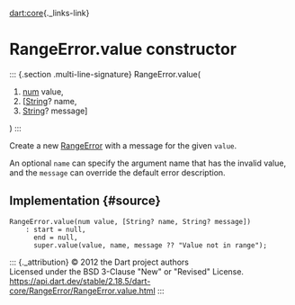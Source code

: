 [dart:core](../../dart-core/dart-core-library){._links-link}

RangeError.value constructor
============================

::: {.section .multi-line-signature}
RangeError.value(

1.  [num](../num-class) value,
2.  \[[String](../string-class)? name,
3.  [String](../string-class)? message\]

)
:::

Create a new [RangeError](../rangeerror-class) with a message for the
given `value`.

An optional `name` can specify the argument name that has the invalid
value, and the `message` can override the default error description.

Implementation {#source}
--------------

``` {.language-dart data-language="dart"}
RangeError.value(num value, [String? name, String? message])
    : start = null,
      end = null,
      super.value(value, name, message ?? "Value not in range");
```

::: {._attribution}
© 2012 the Dart project authors\
Licensed under the BSD 3-Clause \"New\" or \"Revised\" License.\
<https://api.dart.dev/stable/2.18.5/dart-core/RangeError/RangeError.value.html>
:::
